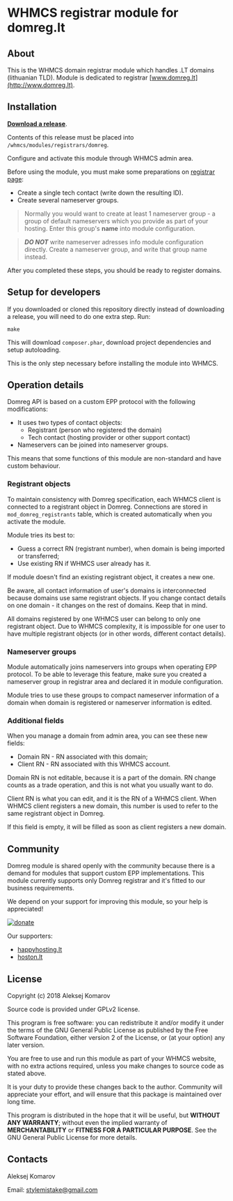 # WHMCS registrar module for domreg.lt

## About

This is the WHMCS domain registrar module which handles .LT domains (lithuanian
TLD). Module is dedicated to registrar [www.domreg.lt](http://www.domreg.lt).


## Installation

**[Download a release](https://github.com/stylemistake/whmcs-domreg/releases)**.

Contents of this release must be placed into `/whmcs/modules/registrars/domreg`.

Configure and activate this module through WHMCS admin area.

Before using the module, you must make some preparations on
[registrar page](http://domreg.lt/registrar):

- Create a single tech contact (write down the resulting ID).
- Create several nameserver groups.

> Normally you would want to create at least 1 nameserver group - a group
of default nameservers which you provide as part of your hosting. Enter this
group's **name** into module configuration.

> ***DO NOT*** write nameserver adresses info module configuration directly.
Create a nameserver group, and write that group name instead.

After you completed these steps, you should be ready to register domains.


## Setup for developers

If you downloaded or cloned this repository directly instead of downloading
a release, you will need to do one extra step. Run:

```
make
```

This will download `composer.phar`, download project dependencies and
setup autoloading.

This is the only step necessary before installing the module into WHMCS.


## Operation details

Domreg API is based on a custom EPP protocol with the following modifications:

- It uses two types of contact objects:
  - Registrant (person who registered the domain)
  - Tech contact (hosting provider or other support contact)
- Nameservers can be joined into nameserver groups.

This means that some functions of this module are non-standard and
have custom behaviour.


### Registrant objects

To maintain consistency with Domreg specification, each WHMCS client is
connected to a registrant object in Domreg. Connections are stored in
`mod_domreg_registrants` table, which is created automatically when
you activate the module.

Module tries its best to:

- Guess a correct RN (registrant number), when domain is being imported
  or transferred;
- Use existing RN if WHMCS user already has it.

If module doesn't find an existing registrant object, it creates a new one.

Be aware, all contact information of user's domains is interconnected
because domains use same registrant objects. If you change contact details
on one domain - it changes on the rest of domains. Keep that in mind.

All domains registered by one WHMCS user can belong to only one registrant
object. Due to WHMCS complexity, it is impossible for one user to have
multiple registrant objects (or in other words, different contact details).


### Nameserver groups

Module automatically joins nameservers into groups when operating EPP
protocol. To be able to leverage this feature, make sure you created a
nameserver group in registrar area and declared it in module configuration.

Module tries to use these groups to compact nameserver information of a
domain when domain is registered or nameserver information is edited.


### Additional fields

When you manage a domain from admin area, you can see these new fields:

- Domain RN - RN associated with this domain;
- Client RN - RN associated with this WHMCS account.

Domain RN is not editable, because it is a part of the domain. RN change
counts as a trade operation, and this is not what you usually want to do.

Client RN is what you can edit, and it is the RN of a WHMCS client. When
WHMCS client registers a new domain, this number is used to refer to the
same registrant object in Domreg.

If this field is empty, it will be filled as soon as client registers
a new domain.


## Community

Domreg module is shared openly with the community because there is a
demand for modules that support custom EPP implementations. This module
currently supports only Domreg registrar and it's fitted to our business
requirements.

We depend on your support for improving this module, so your help is
appreciated!

[![donate](https://www.paypalobjects.com/en_US/i/btn/btn_donate_SM.gif)](https://www.paypal.com/cgi-bin/webscr?cmd=_s-xclick&hosted_button_id=FU6CN3MMFV52Q)

Our supporters:

* [happyhosting.lt](http://happyhosting.lt/)
* [hoston.lt](http://hoston.lt/)


## License

Copyright (c) 2018 Aleksej Komarov

Source code is provided under GPLv2 license.

This program is free software: you can redistribute it and/or modify
it under the terms of the GNU General Public License as published by
the Free Software Foundation, either version 2 of the License, or
(at your option) any later version.

You are free to use and run this module as part of your WHMCS website,
with no extra actions required, unless you make changes to source code
as stated above.

It is your duty to provide these changes back to the author. Community
will appreciate your effort, and will ensure that this package is
maintained over long time.

This program is distributed in the hope that it will be useful, but
**WITHOUT ANY WARRANTY**; without even the implied warranty of
**MERCHANTABILITY** or **FITNESS FOR A PARTICULAR PURPOSE**. See the
GNU General Public License for more details.


## Contacts

Aleksej Komarov

Email: stylemistake@gmail.com
